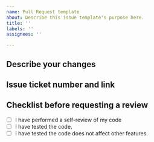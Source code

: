 ```yaml
---
name: Pull Request template
about: Describe this issue template's purpose here.
title: ''
labels: ''
assignees: ''

---
```


## Describe your changes

## Issue ticket number and link

## Checklist before requesting a review
- [ ] I have performed a self-review of my code
- [ ] I have tested the code.
- [ ] I have tested the code does not affect other features.
